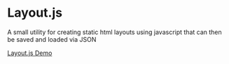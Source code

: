 # Layout.js

A small utility for creating static html layouts using javascript that can then be saved and loaded via JSON

[Layout.js Demo](http://fun.amadeusamade.us/layout.js/Demo "Layout.js Demo")
